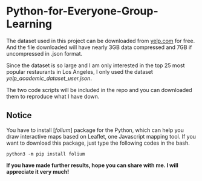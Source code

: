 # Python-for-Everyone-Group-Learning

The dataset used in this project can be downloaded from [yelp.com](https://www.yelp.com/dataset) for free. And the file downloaded will have nearly 3GB data compressed and 7GB if uncompressed in .json format.

Since the dataset is so large and I am only interested in the top 25 most popular restaurants in Los Angeles, I only used the dataset *yelp_academic_dataset_user.json*.

The two code scripts will be included in the repo and you can downloaded them to reproduce what I have down.

## Notice

You have to install [*folium*] package for the Python, which can help you draw interactive maps based on Leaflet, one Javascript mapping tool. If you want to download this package, just type the following codes in the bash.
```
python3 -m pip install folium
```

**If you have made further results, hope you can share with me. I will appreciate it very much!**
